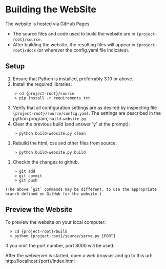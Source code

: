 # Building the WebSite

The website is hosted via GitHub Pages. 

  - The source files and code used to build the website are in `{project-root}/source`.
  - After building the website, the resulting files will appear in `{project-root}/docs` (or wherever the config.yaml file indicates).

## Setup

  1. Ensure that Python is installed, preferrably 3.10 or above.
  2. Install the required libraries:
```
    > cd {project-root}/source
    > pip install -r requirements.txt
```
  3. Verify that all configuration settings are as desired by inspecting file `{project-root}/source/config.yaml`. The settings are described in the python program, `build-website.py`.
  4. Clear the previous build (and answer 'y' at the prompt):
```
    > python build-website.py clean
```
  1. Rebuild the html, css and other files from source:
```
    > python build-website.py build
```
  1. Checkin the changes to github.
```
    > git add
    > git commit
    > git push
```
    (The above `git` commands may be different, to use the appropriate branch defined on GitHub for the website.)

## Preview the Website

To preview the website on your local computer:

```
  > cd {project-root}/build
  > python {project-root}/source/serve.py [PORT]
```

If you omit the port number, port 8000 will be used.

After the webserver is started, open a web browser and go to this url: http://localhost:{port}/index.html

